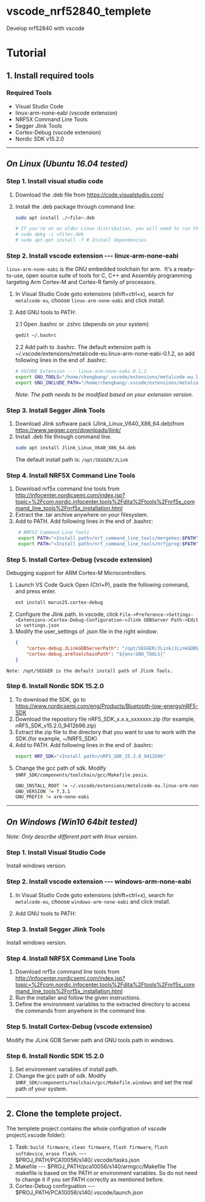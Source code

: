 # vscode_nrf52840_templete

Develop nrf52840 with vscode

# Tutorial

## 1. Install required tools

### Required Tools

- Visual Studio Code
- linux-arm-none-eabi (vscode extension)
- NRF5X Command Line Tools
- Segger Jlink Tools
- Cortex-Debug (vscode extension)
- Nordic SDK v15.2.0
  
---

## *On Linux (Ubuntu 16.04 tested)*

### Step 1. Install visual studio code

1.  Download the .deb file from https://code.visualstudio.com/

2. Install the .deb package through command line:

   ```bash
   sudo apt install ./<file>.deb
   
   # If you're on an older Linux distribution, you will need to run this instead:
   # sudo dpkg -i <file>.deb
   # sudo apt-get install -f # Install dependencies
   ```

### Step 2. Install vscode extension --- linux-arm-none-eabi 

`linux-arm-none-eabi` is the GNU embedded toolchain for arm.  It's a ready-to-use, open source suite of tools for C, C++ and Assembly programming targeting Arm Cortex-M and Cortex-R family of processors.

1. In Visual Studio Code goto extensions (shift+ctrl+x), search for `metalcode-eu`, choose `linux-arm-none-eabi` and click install.

2. Add GNU tools to PATH: 

    2.1  Open .bashrc or .zshrc (depends on your system)

    ```bash
    gedit ~/.bashrc
    ```

    2.2  Add path to .bashrc. The default extension path is ~/.vscode/extensions/metalcode-eu.linux-arm-none-eabi-0.1.2, so add following lines in the end of .bashrc:

    ```bash
    # VSCODE Extension --- linux-arm-none-eabi-0.1.2
    export GNU_TOOLS="/home/chengbang/.vscode/extensions/metalcode-eu.linux-arm-none-eabi-0.1.2/bin"
    export GNU_INCLUDE_PATH="/home/chengbang/.vscode/extensions/metalcode-eu.linux-arm-none-eabi-0.1.2/lib/gcc/arm-none-eabi/7.3.1/include"
    ```

    *Note: The path needs to be modified based on your extension version.*

### Step 3. Install Segger Jlink Tools
1. Download Jlink software pack (Jlink_Linux_V640_X86_64.deb)from https://www.segger.com/downloads/jlink/
2. Install .deb file through command line. 
   ```bash
   sudo apt install Jlink_Linux_V640_X86_64.deb
   ```
   The default install path is: `/opt/SEGGER/JLink`

### Step 4. Install NRF5X Command Line Tools
1. Download nrf5x command line tools from http://infocenter.nordicsemi.com/index.jsp?topic=%2Fcom.nordic.infocenter.tools%2Fdita%2Ftools%2Fnrf5x_command_line_tools%2Fnrf5x_installation.html
2. Extract the .tar archive anywhere on your filesystem.
3. Add to PATH. 
   Add following lines in the end of .bashrc:
   ```bash
    # NRF52 Command Line Tools
    export PATH="<Install path>/nrf_command_line_tools/mergehex:$PATH"
    export PATH="<Install path>/nrf_command_line_tools/nrfjprog:$PATH"
   ```
   
### Step 5. Install Cortex-Debug (vscode extension)
Debugging support for ARM Cortex-M Microcontrollers.

1. Launch VS Code Quick Open (Ctrl+P), paste the following command, and press enter.
   ```bash
   ext install marus25.cortex-debug
   ```
2. Configure the Jlink path.
In vscode, click `File->Preference->Settings->Extensions->Cortex-Debug-Configuration->Jlink GDBServer Path->Edit in settings.json`
3. Modify the user_settings of .json file in the right window:
   ```json
   {
       "cortex-debug.JLinkGDBServerPath": "/opt/SEGGER/JLink/JLinkGDBServerCLExe",
       "cortex-debug.armToolchainPath": "${env:GNU_TOOLS}"
   }
   ```
`Note: /opt/SEGGER is the default install path of Jlink Tools.`
### Step 6. Install Nordic SDK 15.2.0
1. To download the SDK, go to https://www.nordicsemi.com/eng/Products/Bluetooth-low-energy/nRF5-SDK
2. Download the repository file nRF5_SDK_x.x.x_xxxxxxx.zip (for example, nRF5_SDK_v15.2.0_9412b96.zip)
3. Extract the zip file to the directory that you want to use to work with the SDK.(for example, ~/NRF5_SDK)
4. Add to PATH.
   Add following lines in the end of .bashrc:
   ```bash
   export NRF_SDK="<Install path>/nRF5_SDK_15.2.0_9412b96"
   ```
5. Change the gcc path of sdk.
   Modify `$NRF_SDK/components/toolchain/gcc/Makefile.posix`.
   ```bash
   GNU_INSTALL_ROOT ?= ~/.vscode/extensions/metalcode-eu.linux-arm-none-eabi-0.1.2/bin/
   GNU_VERSION ?= 7.3.1
   GNU_PREFIX ?= arm-none-eabi
   ```
---

## *On Windows (Win10 64bit tested)*

*Note: Only describe different part with linux version.*

### Step 1. Install Visual Studio Code

Install windows version.

### Step 2. Install vscode extension --- windows-arm-none-eabi
1. In Visual Studio Code goto extensions (shift+ctrl+x), search for `metalcode-eu`, choose `windows-arm-none-eabi` and click install.

2. Add GNU tools to  PATH: 

### Step 3. Install Segger Jlink Tools

Install windows version.

### Step 4. Install NRF5X Command Line Tools
1. Download nrf5x command line tools from http://infocenter.nordicsemi.com/index.jsp?topic=%2Fcom.nordic.infocenter.tools%2Fdita%2Ftools%2Fnrf5x_command_line_tools%2Fnrf5x_installation.html
2. Run the installer and follow the given instructions.
3. Define the environment variables to the extracted directory to access the commands from anywhere in the command line.

### Step 5. Install Cortex-Debug (vscode extension)
Modify the JLink GDB Server path and GNU tools path in windows.

### Step 6. Install Nordic SDK 15.2.0

1. Set environment variables of install path.
2. Change the gcc path of sdk.
   Modify `$NRF_SDK/components/toolchain/gcc/Makefile.windows` and set the real path of your system.

---

## 2. Clone the templete project.

The templete project contains the whole configration of vscode project(.vscode folder):
1. Task: `build firmware`, `clean firmware`, `flash firmware`, `flash softdevice`, `erase flash`. --- $PROJ_PATH/PCA10056/s140/.vscode/tasks.json
2. Makefile --- $PROJ_PATH/pca10056/s140/armgcc/Makefile
   The makefile is based on the PATH or environment variables. So do not need to change it if you set PATH correctly as mentioned before.
3. Cortex-Debug confirguation --- $PROJ_PATH/PCA10056/s140/.vscode/launch.json
   